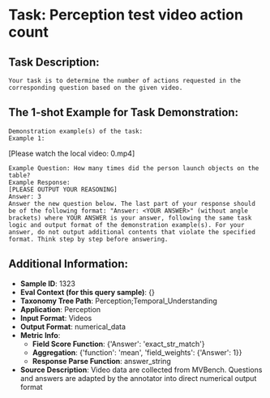 # Task: Perception test video action count

## Task Description:

```
Your task is to determine the number of actions requested in the corresponding question based on the given video.
```

## The 1-shot Example for Task Demonstration:

```
Demonstration example(s) of the task:
Example 1:
```

[Please watch the local video: 0.mp4]

```
Example Question: How many times did the person launch objects on the table?
Example Response:
[PLEASE OUTPUT YOUR REASONING]
Answer: 3
Answer the new question below. The last part of your response should be of the following format: "Answer: <YOUR ANSWER>" (without angle brackets) where YOUR ANSWER is your answer, following the same task logic and output format of the demonstration example(s). For your answer, do not output additional contents that violate the specified format. Think step by step before answering.
```

## Additional Information:

- **Sample ID**: 1323
- **Eval Context (for this query sample)**: {}
- **Taxonomy Tree Path**: Perception;Temporal_Understanding
- **Application**: Perception
- **Input Format**: Videos
- **Output Format**: numerical_data
- **Metric Info**:
  - **Field Score Function**: {'Answer': 'exact_str_match'}
  - **Aggregation**: {'function': 'mean', 'field_weights': {'Answer': 1}}
  - **Response Parse Function**: answer_string
- **Source Description**: Video data are collected from MVBench. Questions and answers are adapted by the annotator into direct numerical output format
